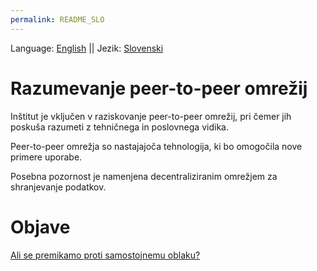 ```yaml
---
permalink: README_SLO
---
```


Language: [English](README.md) || Jezik: [Slovenski]()

# Razumevanje peer-to-peer omrežij

Inštitut je vključen v raziskovanje peer-to-peer omrežij, pri čemer jih poskuša razumeti z tehničnega in poslovnega vidika.

Peer-to-peer omrežja so nastajajoča tehnologija, ki bo omogočila nove primere uporabe.

Posebna pozornost je namenjena decentraliziranim omrežjem za shranjevanje podatkov.

# Objave

[Ali se premikamo proti samostojnemu oblaku?](./posts/si/navigating-self-sovereign-cloud)
